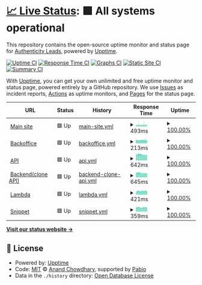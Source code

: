 # [📈 Live Status](https://status.authenticityleads.com): <!--live status--> **🟩 All systems operational**

This repository contains the open-source uptime monitor and status page for [Authenticity Leads](https://status.authenticityleads.com), powered by [Upptime](https://github.com/upptime/upptime).

[![Uptime CI](https://github.com/AuthenticityLeads/status-page/workflows/Uptime%20CI/badge.svg)](https://github.com/AuthenticityLeads/status-page/actions?query=workflow%3A%22Uptime+CI%22)
[![Response Time CI](https://github.com/AuthenticityLeads/status-page/workflows/Response%20Time%20CI/badge.svg)](https://github.com/AuthenticityLeads/status-page/actions?query=workflow%3A%22Response+Time+CI%22)
[![Graphs CI](https://github.com/AuthenticityLeads/status-page/workflows/Graphs%20CI/badge.svg)](https://github.com/AuthenticityLeads/status-page/actions?query=workflow%3A%22Graphs+CI%22)
[![Static Site CI](https://github.com/AuthenticityLeads/status-page/workflows/Static%20Site%20CI/badge.svg)](https://github.com/AuthenticityLeads/status-page/actions?query=workflow%3A%22Static+Site+CI%22)
[![Summary CI](https://github.com/AuthenticityLeads/status-page/workflows/Summary%20CI/badge.svg)](https://github.com/AuthenticityLeads/status-page/actions?query=workflow%3A%22Summary+CI%22)

With [Upptime](https://upptime.js.org), you can get your own unlimited and free uptime monitor and status page, powered entirely by a GitHub repository. We use [Issues](https://github.com/AuthenticityLeads/status-page/issues) as incident reports, [Actions](https://github.com/AuthenticityLeads/status-page/actions) as uptime monitors, and [Pages](https://status.authenticityleads.com) for the status page.

<!--start: status pages-->
<!-- This summary is generated by Upptime (https://github.com/upptime/upptime) -->
<!-- Do not edit this manually, your changes will be overwritten -->
<!-- prettier-ignore -->
| URL | Status | History | Response Time | Uptime |
| --- | ------ | ------- | ------------- | ------ |
| <img alt="" src="https://icons.duckduckgo.com/ip3/authenticityleads.com.ico" height="13"> [Main site](https://authenticityleads.com) | 🟩 Up | [main-site.yml](https://github.com/AuthenticityLeads/status-page/commits/HEAD/history/main-site.yml) | <details><summary><img alt="Response time graph" src="./graphs/main-site/response-time-week.png" height="20"> 493ms</summary><br><a href="https://status.authenticityleads.com/history/main-site"><img alt="Response time 493" src="https://img.shields.io/endpoint?url=https%3A%2F%2Fraw.githubusercontent.com%2FAuthenticityLeads%2Fstatus-page%2FHEAD%2Fapi%2Fmain-site%2Fresponse-time.json"></a><br><a href="https://status.authenticityleads.com/history/main-site"><img alt="24-hour response time 496" src="https://img.shields.io/endpoint?url=https%3A%2F%2Fraw.githubusercontent.com%2FAuthenticityLeads%2Fstatus-page%2FHEAD%2Fapi%2Fmain-site%2Fresponse-time-day.json"></a><br><a href="https://status.authenticityleads.com/history/main-site"><img alt="7-day response time 493" src="https://img.shields.io/endpoint?url=https%3A%2F%2Fraw.githubusercontent.com%2FAuthenticityLeads%2Fstatus-page%2FHEAD%2Fapi%2Fmain-site%2Fresponse-time-week.json"></a><br><a href="https://status.authenticityleads.com/history/main-site"><img alt="30-day response time 493" src="https://img.shields.io/endpoint?url=https%3A%2F%2Fraw.githubusercontent.com%2FAuthenticityLeads%2Fstatus-page%2FHEAD%2Fapi%2Fmain-site%2Fresponse-time-month.json"></a><br><a href="https://status.authenticityleads.com/history/main-site"><img alt="1-year response time 493" src="https://img.shields.io/endpoint?url=https%3A%2F%2Fraw.githubusercontent.com%2FAuthenticityLeads%2Fstatus-page%2FHEAD%2Fapi%2Fmain-site%2Fresponse-time-year.json"></a></details> | <details><summary><a href="https://status.authenticityleads.com/history/main-site">100.00%</a></summary><a href="https://status.authenticityleads.com/history/main-site"><img alt="All-time uptime 100.00%" src="https://img.shields.io/endpoint?url=https%3A%2F%2Fraw.githubusercontent.com%2FAuthenticityLeads%2Fstatus-page%2FHEAD%2Fapi%2Fmain-site%2Fuptime.json"></a><br><a href="https://status.authenticityleads.com/history/main-site"><img alt="24-hour uptime 100.00%" src="https://img.shields.io/endpoint?url=https%3A%2F%2Fraw.githubusercontent.com%2FAuthenticityLeads%2Fstatus-page%2FHEAD%2Fapi%2Fmain-site%2Fuptime-day.json"></a><br><a href="https://status.authenticityleads.com/history/main-site"><img alt="7-day uptime 100.00%" src="https://img.shields.io/endpoint?url=https%3A%2F%2Fraw.githubusercontent.com%2FAuthenticityLeads%2Fstatus-page%2FHEAD%2Fapi%2Fmain-site%2Fuptime-week.json"></a><br><a href="https://status.authenticityleads.com/history/main-site"><img alt="30-day uptime 100.00%" src="https://img.shields.io/endpoint?url=https%3A%2F%2Fraw.githubusercontent.com%2FAuthenticityLeads%2Fstatus-page%2FHEAD%2Fapi%2Fmain-site%2Fuptime-month.json"></a><br><a href="https://status.authenticityleads.com/history/main-site"><img alt="1-year uptime 100.00%" src="https://img.shields.io/endpoint?url=https%3A%2F%2Fraw.githubusercontent.com%2FAuthenticityLeads%2Fstatus-page%2FHEAD%2Fapi%2Fmain-site%2Fuptime-year.json"></a></details>
| <img alt="" src="https://icons.duckduckgo.com/ip3/app.authenticityleads.com.ico" height="13"> [Backoffice](https://app.authenticityleads.com/) | 🟩 Up | [backoffice.yml](https://github.com/AuthenticityLeads/status-page/commits/HEAD/history/backoffice.yml) | <details><summary><img alt="Response time graph" src="./graphs/backoffice/response-time-week.png" height="20"> 213ms</summary><br><a href="https://status.authenticityleads.com/history/backoffice"><img alt="Response time 213" src="https://img.shields.io/endpoint?url=https%3A%2F%2Fraw.githubusercontent.com%2FAuthenticityLeads%2Fstatus-page%2FHEAD%2Fapi%2Fbackoffice%2Fresponse-time.json"></a><br><a href="https://status.authenticityleads.com/history/backoffice"><img alt="24-hour response time 218" src="https://img.shields.io/endpoint?url=https%3A%2F%2Fraw.githubusercontent.com%2FAuthenticityLeads%2Fstatus-page%2FHEAD%2Fapi%2Fbackoffice%2Fresponse-time-day.json"></a><br><a href="https://status.authenticityleads.com/history/backoffice"><img alt="7-day response time 213" src="https://img.shields.io/endpoint?url=https%3A%2F%2Fraw.githubusercontent.com%2FAuthenticityLeads%2Fstatus-page%2FHEAD%2Fapi%2Fbackoffice%2Fresponse-time-week.json"></a><br><a href="https://status.authenticityleads.com/history/backoffice"><img alt="30-day response time 213" src="https://img.shields.io/endpoint?url=https%3A%2F%2Fraw.githubusercontent.com%2FAuthenticityLeads%2Fstatus-page%2FHEAD%2Fapi%2Fbackoffice%2Fresponse-time-month.json"></a><br><a href="https://status.authenticityleads.com/history/backoffice"><img alt="1-year response time 213" src="https://img.shields.io/endpoint?url=https%3A%2F%2Fraw.githubusercontent.com%2FAuthenticityLeads%2Fstatus-page%2FHEAD%2Fapi%2Fbackoffice%2Fresponse-time-year.json"></a></details> | <details><summary><a href="https://status.authenticityleads.com/history/backoffice">100.00%</a></summary><a href="https://status.authenticityleads.com/history/backoffice"><img alt="All-time uptime 100.00%" src="https://img.shields.io/endpoint?url=https%3A%2F%2Fraw.githubusercontent.com%2FAuthenticityLeads%2Fstatus-page%2FHEAD%2Fapi%2Fbackoffice%2Fuptime.json"></a><br><a href="https://status.authenticityleads.com/history/backoffice"><img alt="24-hour uptime 100.00%" src="https://img.shields.io/endpoint?url=https%3A%2F%2Fraw.githubusercontent.com%2FAuthenticityLeads%2Fstatus-page%2FHEAD%2Fapi%2Fbackoffice%2Fuptime-day.json"></a><br><a href="https://status.authenticityleads.com/history/backoffice"><img alt="7-day uptime 100.00%" src="https://img.shields.io/endpoint?url=https%3A%2F%2Fraw.githubusercontent.com%2FAuthenticityLeads%2Fstatus-page%2FHEAD%2Fapi%2Fbackoffice%2Fuptime-week.json"></a><br><a href="https://status.authenticityleads.com/history/backoffice"><img alt="30-day uptime 100.00%" src="https://img.shields.io/endpoint?url=https%3A%2F%2Fraw.githubusercontent.com%2FAuthenticityLeads%2Fstatus-page%2FHEAD%2Fapi%2Fbackoffice%2Fuptime-month.json"></a><br><a href="https://status.authenticityleads.com/history/backoffice"><img alt="1-year uptime 100.00%" src="https://img.shields.io/endpoint?url=https%3A%2F%2Fraw.githubusercontent.com%2FAuthenticityLeads%2Fstatus-page%2FHEAD%2Fapi%2Fbackoffice%2Fuptime-year.json"></a></details>
| <img alt="" src="https://icons.duckduckgo.com/ip3/authenticityleads.com.ico" height="13"> [API](https://api.authenticityleads.com) | 🟩 Up | [api.yml](https://github.com/AuthenticityLeads/status-page/commits/HEAD/history/api.yml) | <details><summary><img alt="Response time graph" src="./graphs/api/response-time-week.png" height="20"> 642ms</summary><br><a href="https://status.authenticityleads.com/history/api"><img alt="Response time 642" src="https://img.shields.io/endpoint?url=https%3A%2F%2Fraw.githubusercontent.com%2FAuthenticityLeads%2Fstatus-page%2FHEAD%2Fapi%2Fapi%2Fresponse-time.json"></a><br><a href="https://status.authenticityleads.com/history/api"><img alt="24-hour response time 606" src="https://img.shields.io/endpoint?url=https%3A%2F%2Fraw.githubusercontent.com%2FAuthenticityLeads%2Fstatus-page%2FHEAD%2Fapi%2Fapi%2Fresponse-time-day.json"></a><br><a href="https://status.authenticityleads.com/history/api"><img alt="7-day response time 642" src="https://img.shields.io/endpoint?url=https%3A%2F%2Fraw.githubusercontent.com%2FAuthenticityLeads%2Fstatus-page%2FHEAD%2Fapi%2Fapi%2Fresponse-time-week.json"></a><br><a href="https://status.authenticityleads.com/history/api"><img alt="30-day response time 642" src="https://img.shields.io/endpoint?url=https%3A%2F%2Fraw.githubusercontent.com%2FAuthenticityLeads%2Fstatus-page%2FHEAD%2Fapi%2Fapi%2Fresponse-time-month.json"></a><br><a href="https://status.authenticityleads.com/history/api"><img alt="1-year response time 642" src="https://img.shields.io/endpoint?url=https%3A%2F%2Fraw.githubusercontent.com%2FAuthenticityLeads%2Fstatus-page%2FHEAD%2Fapi%2Fapi%2Fresponse-time-year.json"></a></details> | <details><summary><a href="https://status.authenticityleads.com/history/api">100.00%</a></summary><a href="https://status.authenticityleads.com/history/api"><img alt="All-time uptime 100.00%" src="https://img.shields.io/endpoint?url=https%3A%2F%2Fraw.githubusercontent.com%2FAuthenticityLeads%2Fstatus-page%2FHEAD%2Fapi%2Fapi%2Fuptime.json"></a><br><a href="https://status.authenticityleads.com/history/api"><img alt="24-hour uptime 100.00%" src="https://img.shields.io/endpoint?url=https%3A%2F%2Fraw.githubusercontent.com%2FAuthenticityLeads%2Fstatus-page%2FHEAD%2Fapi%2Fapi%2Fuptime-day.json"></a><br><a href="https://status.authenticityleads.com/history/api"><img alt="7-day uptime 100.00%" src="https://img.shields.io/endpoint?url=https%3A%2F%2Fraw.githubusercontent.com%2FAuthenticityLeads%2Fstatus-page%2FHEAD%2Fapi%2Fapi%2Fuptime-week.json"></a><br><a href="https://status.authenticityleads.com/history/api"><img alt="30-day uptime 100.00%" src="https://img.shields.io/endpoint?url=https%3A%2F%2Fraw.githubusercontent.com%2FAuthenticityLeads%2Fstatus-page%2FHEAD%2Fapi%2Fapi%2Fuptime-month.json"></a><br><a href="https://status.authenticityleads.com/history/api"><img alt="1-year uptime 100.00%" src="https://img.shields.io/endpoint?url=https%3A%2F%2Fraw.githubusercontent.com%2FAuthenticityLeads%2Fstatus-page%2FHEAD%2Fapi%2Fapi%2Fuptime-year.json"></a></details>
| <img alt="" src="https://icons.duckduckgo.com/ip3/authenticityleads.com.ico" height="13"> [Backend(clone API)](https://backendprod.authenticityleads.com) | 🟩 Up | [backend-clone-api.yml](https://github.com/AuthenticityLeads/status-page/commits/HEAD/history/backend-clone-api.yml) | <details><summary><img alt="Response time graph" src="./graphs/backend-clone-api/response-time-week.png" height="20"> 645ms</summary><br><a href="https://status.authenticityleads.com/history/backend-clone-api"><img alt="Response time 645" src="https://img.shields.io/endpoint?url=https%3A%2F%2Fraw.githubusercontent.com%2FAuthenticityLeads%2Fstatus-page%2FHEAD%2Fapi%2Fbackend-clone-api%2Fresponse-time.json"></a><br><a href="https://status.authenticityleads.com/history/backend-clone-api"><img alt="24-hour response time 614" src="https://img.shields.io/endpoint?url=https%3A%2F%2Fraw.githubusercontent.com%2FAuthenticityLeads%2Fstatus-page%2FHEAD%2Fapi%2Fbackend-clone-api%2Fresponse-time-day.json"></a><br><a href="https://status.authenticityleads.com/history/backend-clone-api"><img alt="7-day response time 645" src="https://img.shields.io/endpoint?url=https%3A%2F%2Fraw.githubusercontent.com%2FAuthenticityLeads%2Fstatus-page%2FHEAD%2Fapi%2Fbackend-clone-api%2Fresponse-time-week.json"></a><br><a href="https://status.authenticityleads.com/history/backend-clone-api"><img alt="30-day response time 645" src="https://img.shields.io/endpoint?url=https%3A%2F%2Fraw.githubusercontent.com%2FAuthenticityLeads%2Fstatus-page%2FHEAD%2Fapi%2Fbackend-clone-api%2Fresponse-time-month.json"></a><br><a href="https://status.authenticityleads.com/history/backend-clone-api"><img alt="1-year response time 645" src="https://img.shields.io/endpoint?url=https%3A%2F%2Fraw.githubusercontent.com%2FAuthenticityLeads%2Fstatus-page%2FHEAD%2Fapi%2Fbackend-clone-api%2Fresponse-time-year.json"></a></details> | <details><summary><a href="https://status.authenticityleads.com/history/backend-clone-api">100.00%</a></summary><a href="https://status.authenticityleads.com/history/backend-clone-api"><img alt="All-time uptime 100.00%" src="https://img.shields.io/endpoint?url=https%3A%2F%2Fraw.githubusercontent.com%2FAuthenticityLeads%2Fstatus-page%2FHEAD%2Fapi%2Fbackend-clone-api%2Fuptime.json"></a><br><a href="https://status.authenticityleads.com/history/backend-clone-api"><img alt="24-hour uptime 100.00%" src="https://img.shields.io/endpoint?url=https%3A%2F%2Fraw.githubusercontent.com%2FAuthenticityLeads%2Fstatus-page%2FHEAD%2Fapi%2Fbackend-clone-api%2Fuptime-day.json"></a><br><a href="https://status.authenticityleads.com/history/backend-clone-api"><img alt="7-day uptime 100.00%" src="https://img.shields.io/endpoint?url=https%3A%2F%2Fraw.githubusercontent.com%2FAuthenticityLeads%2Fstatus-page%2FHEAD%2Fapi%2Fbackend-clone-api%2Fuptime-week.json"></a><br><a href="https://status.authenticityleads.com/history/backend-clone-api"><img alt="30-day uptime 100.00%" src="https://img.shields.io/endpoint?url=https%3A%2F%2Fraw.githubusercontent.com%2FAuthenticityLeads%2Fstatus-page%2FHEAD%2Fapi%2Fbackend-clone-api%2Fuptime-month.json"></a><br><a href="https://status.authenticityleads.com/history/backend-clone-api"><img alt="1-year uptime 100.00%" src="https://img.shields.io/endpoint?url=https%3A%2F%2Fraw.githubusercontent.com%2FAuthenticityLeads%2Fstatus-page%2FHEAD%2Fapi%2Fbackend-clone-api%2Fuptime-year.json"></a></details>
| <img alt="" src="https://icons.duckduckgo.com/ip3/authenticityleads.com.ico" height="13"> [Lambda](https://lambda-prod.authenticityleads.com) | 🟩 Up | [lambda.yml](https://github.com/AuthenticityLeads/status-page/commits/HEAD/history/lambda.yml) | <details><summary><img alt="Response time graph" src="./graphs/lambda/response-time-week.png" height="20"> 421ms</summary><br><a href="https://status.authenticityleads.com/history/lambda"><img alt="Response time 421" src="https://img.shields.io/endpoint?url=https%3A%2F%2Fraw.githubusercontent.com%2FAuthenticityLeads%2Fstatus-page%2FHEAD%2Fapi%2Flambda%2Fresponse-time.json"></a><br><a href="https://status.authenticityleads.com/history/lambda"><img alt="24-hour response time 429" src="https://img.shields.io/endpoint?url=https%3A%2F%2Fraw.githubusercontent.com%2FAuthenticityLeads%2Fstatus-page%2FHEAD%2Fapi%2Flambda%2Fresponse-time-day.json"></a><br><a href="https://status.authenticityleads.com/history/lambda"><img alt="7-day response time 421" src="https://img.shields.io/endpoint?url=https%3A%2F%2Fraw.githubusercontent.com%2FAuthenticityLeads%2Fstatus-page%2FHEAD%2Fapi%2Flambda%2Fresponse-time-week.json"></a><br><a href="https://status.authenticityleads.com/history/lambda"><img alt="30-day response time 421" src="https://img.shields.io/endpoint?url=https%3A%2F%2Fraw.githubusercontent.com%2FAuthenticityLeads%2Fstatus-page%2FHEAD%2Fapi%2Flambda%2Fresponse-time-month.json"></a><br><a href="https://status.authenticityleads.com/history/lambda"><img alt="1-year response time 421" src="https://img.shields.io/endpoint?url=https%3A%2F%2Fraw.githubusercontent.com%2FAuthenticityLeads%2Fstatus-page%2FHEAD%2Fapi%2Flambda%2Fresponse-time-year.json"></a></details> | <details><summary><a href="https://status.authenticityleads.com/history/lambda">100.00%</a></summary><a href="https://status.authenticityleads.com/history/lambda"><img alt="All-time uptime 100.00%" src="https://img.shields.io/endpoint?url=https%3A%2F%2Fraw.githubusercontent.com%2FAuthenticityLeads%2Fstatus-page%2FHEAD%2Fapi%2Flambda%2Fuptime.json"></a><br><a href="https://status.authenticityleads.com/history/lambda"><img alt="24-hour uptime 100.00%" src="https://img.shields.io/endpoint?url=https%3A%2F%2Fraw.githubusercontent.com%2FAuthenticityLeads%2Fstatus-page%2FHEAD%2Fapi%2Flambda%2Fuptime-day.json"></a><br><a href="https://status.authenticityleads.com/history/lambda"><img alt="7-day uptime 100.00%" src="https://img.shields.io/endpoint?url=https%3A%2F%2Fraw.githubusercontent.com%2FAuthenticityLeads%2Fstatus-page%2FHEAD%2Fapi%2Flambda%2Fuptime-week.json"></a><br><a href="https://status.authenticityleads.com/history/lambda"><img alt="30-day uptime 100.00%" src="https://img.shields.io/endpoint?url=https%3A%2F%2Fraw.githubusercontent.com%2FAuthenticityLeads%2Fstatus-page%2FHEAD%2Fapi%2Flambda%2Fuptime-month.json"></a><br><a href="https://status.authenticityleads.com/history/lambda"><img alt="1-year uptime 100.00%" src="https://img.shields.io/endpoint?url=https%3A%2F%2Fraw.githubusercontent.com%2FAuthenticityLeads%2Fstatus-page%2FHEAD%2Fapi%2Flambda%2Fuptime-year.json"></a></details>
| <img alt="" src="https://icons.duckduckgo.com/ip3/authenticityleads.com.ico" height="13"> [Snippet](https://code.authenticityleads.com/js/modules/Api.mjs) | 🟩 Up | [snippet.yml](https://github.com/AuthenticityLeads/status-page/commits/HEAD/history/snippet.yml) | <details><summary><img alt="Response time graph" src="./graphs/snippet/response-time-week.png" height="20"> 359ms</summary><br><a href="https://status.authenticityleads.com/history/snippet"><img alt="Response time 359" src="https://img.shields.io/endpoint?url=https%3A%2F%2Fraw.githubusercontent.com%2FAuthenticityLeads%2Fstatus-page%2FHEAD%2Fapi%2Fsnippet%2Fresponse-time.json"></a><br><a href="https://status.authenticityleads.com/history/snippet"><img alt="24-hour response time 363" src="https://img.shields.io/endpoint?url=https%3A%2F%2Fraw.githubusercontent.com%2FAuthenticityLeads%2Fstatus-page%2FHEAD%2Fapi%2Fsnippet%2Fresponse-time-day.json"></a><br><a href="https://status.authenticityleads.com/history/snippet"><img alt="7-day response time 359" src="https://img.shields.io/endpoint?url=https%3A%2F%2Fraw.githubusercontent.com%2FAuthenticityLeads%2Fstatus-page%2FHEAD%2Fapi%2Fsnippet%2Fresponse-time-week.json"></a><br><a href="https://status.authenticityleads.com/history/snippet"><img alt="30-day response time 359" src="https://img.shields.io/endpoint?url=https%3A%2F%2Fraw.githubusercontent.com%2FAuthenticityLeads%2Fstatus-page%2FHEAD%2Fapi%2Fsnippet%2Fresponse-time-month.json"></a><br><a href="https://status.authenticityleads.com/history/snippet"><img alt="1-year response time 359" src="https://img.shields.io/endpoint?url=https%3A%2F%2Fraw.githubusercontent.com%2FAuthenticityLeads%2Fstatus-page%2FHEAD%2Fapi%2Fsnippet%2Fresponse-time-year.json"></a></details> | <details><summary><a href="https://status.authenticityleads.com/history/snippet">100.00%</a></summary><a href="https://status.authenticityleads.com/history/snippet"><img alt="All-time uptime 100.00%" src="https://img.shields.io/endpoint?url=https%3A%2F%2Fraw.githubusercontent.com%2FAuthenticityLeads%2Fstatus-page%2FHEAD%2Fapi%2Fsnippet%2Fuptime.json"></a><br><a href="https://status.authenticityleads.com/history/snippet"><img alt="24-hour uptime 100.00%" src="https://img.shields.io/endpoint?url=https%3A%2F%2Fraw.githubusercontent.com%2FAuthenticityLeads%2Fstatus-page%2FHEAD%2Fapi%2Fsnippet%2Fuptime-day.json"></a><br><a href="https://status.authenticityleads.com/history/snippet"><img alt="7-day uptime 100.00%" src="https://img.shields.io/endpoint?url=https%3A%2F%2Fraw.githubusercontent.com%2FAuthenticityLeads%2Fstatus-page%2FHEAD%2Fapi%2Fsnippet%2Fuptime-week.json"></a><br><a href="https://status.authenticityleads.com/history/snippet"><img alt="30-day uptime 100.00%" src="https://img.shields.io/endpoint?url=https%3A%2F%2Fraw.githubusercontent.com%2FAuthenticityLeads%2Fstatus-page%2FHEAD%2Fapi%2Fsnippet%2Fuptime-month.json"></a><br><a href="https://status.authenticityleads.com/history/snippet"><img alt="1-year uptime 100.00%" src="https://img.shields.io/endpoint?url=https%3A%2F%2Fraw.githubusercontent.com%2FAuthenticityLeads%2Fstatus-page%2FHEAD%2Fapi%2Fsnippet%2Fuptime-year.json"></a></details>

<!--end: status pages-->

[**Visit our status website →**](https://status.authenticityleads.com)

## 📄 License

- Powered by: [Upptime](https://github.com/upptime/upptime)
- Code: [MIT](./LICENSE) © [Anand Chowdhary](https://anandchowdhary.com), supported by [Pabio](https://pabio.com)
- Data in the `./history` directory: [Open Database License](https://opendatacommons.org/licenses/odbl/1-0/)
